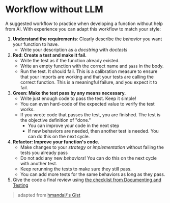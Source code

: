 # Workflow without LLM

A suggested workflow to practice when developing a function without help from AI. With
experience you can adapt this workflow to match your style:

1. **Understand the requirements**: Clearly describe the _behavior_ you want your function to have.
   - Write your description as a _docstring_ with _doctests_
1. **Red: Create a test and make it fail.**
    - Write the test as if the function already existed.
    - Write an empty function with the correct name and `pass` in the body.
    - Run the test. It should fail. This is a calibration measure to ensure that your imports are working and that your tests are calling the correct function. This is a meaningful failure, and you expect it to fail.
1. **Green: Make the test pass by any means necessary.**
    - Write just enough code to pass the test. Keep it simple!
    - You can even hard-code of the expected value to verify the test works.
    - If you wrote code that passes the test, you are finished. The test is the objective definition of "done."
      - You can improve your code in the next step
      - If new behaviors are needed, then another test is needed.  You can do this on the next cycle.
1. **Refactor: Improve your function's code.**
    - Make changes to your _strategy_ or _implementation_ without failing the tests you already pass
    - Do not add any new _behaviors_!  You can do this on the next cycle with another test.
    - Keep rerunning the tests to make sure they still pass.
    - You can add more tests for the same behaviors as long as they pass.
1. Give the code a final review using
   [the checklist from Documenting and Testing](../3_documenting_and_testing/code_review_checklist.md)

> adapted from [hmandal/'s Gist](https://gist.github.com/hmandal/32038873bbe8ea8148ec51ffe9fc6ce5)
